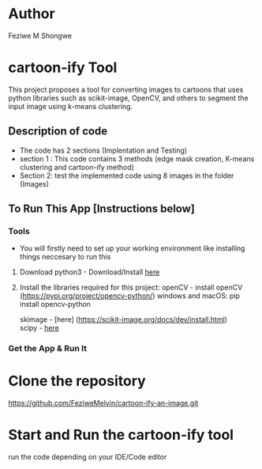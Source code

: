 # Author
Feziwe M Shongwe

# cartoon-ify Tool
 This project proposes a tool for converting images to cartoons that uses python libraries such as scikit-image, OpenCV, and others to segment the input image using k-means clustering.

## Description of code
- The code has 2 sections (Implentation and Testing)
- section 1 : This code contains 3 methods (edge mask creation, K-means clustering and cartoon-ify method)
- Section 2: test the implemented code using 8 images in the folder (Images)

## To Run This App [Instructions below]
### Tools
- You will firstly need to set up your working environment like installing things neccesary to run this 
 1. Download python3 - Download/Install [here](https://www.python.org/downloads/)
 2. Install the libraries required for this project: 
    openCV - install openCV (https://pypi.org/project/opencv-python/)
        windows and macOS: pip install opencv-python
        
    skimage - [here] (https://scikit-image.org/docs/dev/install.html) <br>
    scipy - [here ](https://scipy.org/install/)

### Get the App & Run It

# Clone the repository
 https://github.com/FeziweMelvin/cartoon-ify-an-image.git

# Start and Run the cartoon-ify tool
  run the code depending on your IDE/Code editor

